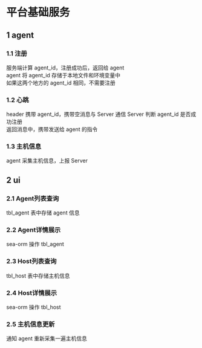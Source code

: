 # 平台基础服务
## 1 agent
### 1.1 注册
服务端计算 agent_id，注册成功后，返回给 agent  
agent 将 agent_id 存储于本地文件和环境变量中  
如果这两个地方的 agent_id 相同，不需要注册
### 1.2 心跳
header 携带 agent_id，携带空消息与 Server 通信
Server 判断 agent_id 是否成功注册  
返回消息中，携带发送给 agent 的指令
### 1.3 主机信息
agent 采集主机信息，上报 Server
## 2 ui
### 2.1 Agent列表查询
tbl_agent 表中存储 agent 信息
### 2.2 Agent详情展示
sea-orm 操作 tbl_agent
### 2.3 Host列表查询
tbl_host 表中存储主机信息
### 2.4 Host详情展示
sea-orm 操作 tbl_host
### 2.5 主机信息更新
通知 agent 重新采集一遍主机信息
